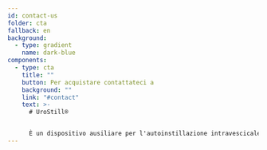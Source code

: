 ```yaml
---
id: contact-us
folder: cta
fallback: en
background:
  - type: gradient
    name: dark-blue
components:
  - type: cta
    title: ""
    button: Per acquistare contattateci a
    background: ""
    link: "#contact"
    text: >-
      # UroStill®


      È un dispositivo ausiliare per l'autoinstillazione intravescicale. Sviluppato principalmente per pazienti di sesso femminile con cistite interstiziale/sindrome del dolore vescicale (IC/BPS). L’UroStill® include anche l’UroDapter®.
---
```

